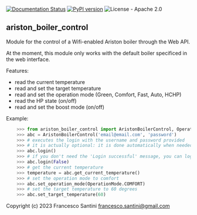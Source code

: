 [![Documentation Status](https://readthedocs.org/projects/ariston-boiler-control/badge/?version=latest)](https://ariston-boiler-control.readthedocs.io/en/latest/?badge=latest)
[![PyPI version](https://badge.fury.io/py/ariston-boiler-control.svg)](https://badge.fury.io/py/ariston-boiler-control)
![License - Apache 2.0](https://img.shields.io/badge/License-Apache%202.0-brightgreen)

## ariston_boiler_control

Module for the control of a Wifi-enabled Ariston boiler through the Web API.

At the moment, this module only works with the default boiler specificed in the web interface.

Features:
* read the current temperature
* read and set the target temperature
* read and set the operation mode (Green, Comfort, Fast, Auto, HCHP)
* read the HP state (on/off)
* read and set the boost mode (on/off)

Example:
```python
    >>> from ariston_boiler_control import AristonBoilerControl, OperationMode
    >>> abc = AristonBoilerControl('email@email.com', 'password')
    >>> # executes the login with the username and password provided
    >>> # it is actually optional: it is done automatically when needed
    >>> abc.login()
    >>> # if you don't need the 'Login successful' message, you can login this way:
    >>> abc.login(False)
    >>> # get the current temperature
    >>> temperature = abc.get_current_temperature()
    >>> # set the operation mode to comfort
    >>> abc.set_operation_mode(OperationMode.COMFORT)
    >>> # set the target temperature to 60 degrees
    >>> abc.set_target_temperature(60)
```
Copyright (c) 2023 Francesco Santini <francesco.santini@gmail.com>